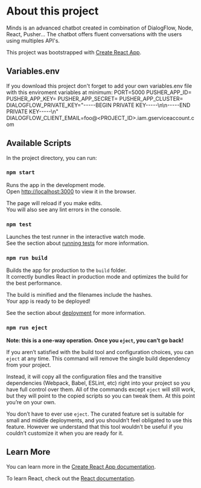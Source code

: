 # About this project

Minds is an advanced chatbot created in combination of DialogFlow, Node, React, Pusher... The chatbot offers fluent conversations with the users using multiples API's.

This project was bootstrapped with [Create React App](https://github.com/facebook/create-react-app). 

## Variables.env

If you download this project don't forget to add your own variables.env file with this enviroment variables at minimum:
  PORT=5000
  PUSHER_APP_ID=<your app id>
  PUSHER_APP_KEY=<your app key>
  PUSHER_APP_SECRET=<your app secret>
  PUSHER_APP_CLUSTER=<your app cluster>
  DIALOGFLOW_PRIVATE_KEY="-----BEGIN PRIVATE KEY-----\n<KEY>\n-----END PRIVATE KEY-----\n"
  DIALOGFLOW_CLIENT_EMAIL=foo@<PROJECT_ID>.iam.gserviceaccount.com

## Available Scripts

In the project directory, you can run:

### `npm start`

Runs the app in the development mode.<br>
Open [http://localhost:3000](http://localhost:3000) to view it in the browser.

The page will reload if you make edits.<br>
You will also see any lint errors in the console.

### `npm test`

Launches the test runner in the interactive watch mode.<br>
See the section about [running tests](https://facebook.github.io/create-react-app/docs/running-tests) for more information.

### `npm run build`

Builds the app for production to the `build` folder.<br>
It correctly bundles React in production mode and optimizes the build for the best performance.

The build is minified and the filenames include the hashes.<br>
Your app is ready to be deployed!

See the section about [deployment](https://facebook.github.io/create-react-app/docs/deployment) for more information.

### `npm run eject`

**Note: this is a one-way operation. Once you `eject`, you can’t go back!**

If you aren’t satisfied with the build tool and configuration choices, you can `eject` at any time. This command will remove the single build dependency from your project.

Instead, it will copy all the configuration files and the transitive dependencies (Webpack, Babel, ESLint, etc) right into your project so you have full control over them. All of the commands except `eject` will still work, but they will point to the copied scripts so you can tweak them. At this point you’re on your own.

You don’t have to ever use `eject`. The curated feature set is suitable for small and middle deployments, and you shouldn’t feel obligated to use this feature. However we understand that this tool wouldn’t be useful if you couldn’t customize it when you are ready for it.

## Learn More

You can learn more in the [Create React App documentation](https://facebook.github.io/create-react-app/docs/getting-started).

To learn React, check out the [React documentation](https://reactjs.org/).
